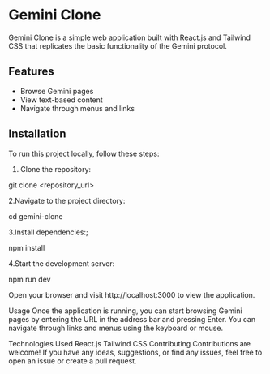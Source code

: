 # Gemini Clone

Gemini Clone is a simple web application built with React.js and Tailwind CSS that replicates the basic functionality of the Gemini protocol.

## Features

- Browse Gemini pages
- View text-based content
- Navigate through menus and links

## Installation

To run this project locally, follow these steps:

1. Clone the repository:


git clone <repository_url>



2.Navigate to the project directory:

cd gemini-clone

3.Install dependencies:;

npm install

4.Start the development server:

npm run dev

Open your browser and visit http://localhost:3000 to view the application.

Usage
Once the application is running, you can start browsing Gemini pages by entering the URL in the address bar and pressing Enter. You can navigate through links and menus using the keyboard or mouse.

Technologies Used
React.js
Tailwind CSS
Contributing
Contributions are welcome! If you have any ideas, suggestions, or find any issues, feel free to open an issue or create a pull request.
